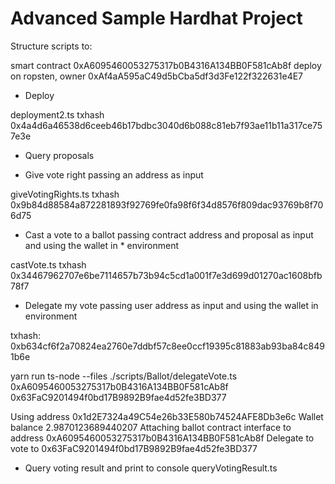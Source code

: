 # Advanced Sample Hardhat Project
Structure scripts to: 

smart contract 0xA6095460053275317b0B4316A134BB0F581cAb8f deploy on ropsten, owner 0xAf4aA595aC49d5bCba5df3d3Fe122f322631e4E7

- Deploy

deployment2.ts
txhash 0x4a4d6a46538d6ceeb46b17bdbc3040d6b088c81eb7f93ae11b11a317ce757e3e

- Query proposals

- Give vote right passing an address as input

giveVotingRights.ts
txhash 0x9b84d88584a872281893f92769fe0fa98f6f34d8576f809dac93769b8f706d75

- Cast a vote to a ballot passing contract address and proposal as input and using the wallet in * environment

castVote.ts
txhash 0x34467962707e6be7114657b73b94c5cd1a001f7e3d699d01270ac1608bfb78f7

- Delegate my vote passing user address as input and using the wallet in environment

txhash: 0xb634cf6f2a70824ea2760e7ddbf57c8ee0ccf19395c81883ab93ba84c8491b6e

yarn run ts-node --files ./scripts/Ballot/delegateVote.ts 0xA6095460053275317b0B4316A134BB0F581cAb8f 0x63FaC9201494f0bd17B9892B9fae4d52fe3BD377

Using address 0x1d2E7324a49C54e26b33E580b74524AFE8Db3e6c
Wallet balance 2.9870123689440207
Attaching ballot contract interface to address 0xA6095460053275317b0B4316A134BB0F581cAb8f
Delegate to vote to 0x63FaC9201494f0bd17B9892B9fae4d52fe3BD377



- Query voting result and print to console
queryVotingResult.ts



